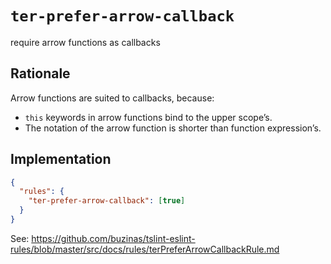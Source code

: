 # `ter-prefer-arrow-callback`

require arrow functions as callbacks

## Rationale

Arrow functions are suited to callbacks, because:

- `this` keywords in arrow functions bind to the upper scope’s.
- The notation of the arrow function is shorter than function expression’s.

## Implementation

```json
{
  "rules": {
    "ter-prefer-arrow-callback": [true]
  }
}
```

See: https://github.com/buzinas/tslint-eslint-rules/blob/master/src/docs/rules/terPreferArrowCallbackRule.md

